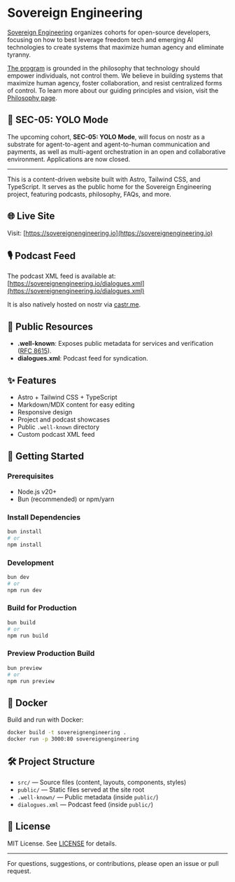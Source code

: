 # Sovereign Engineering

[Sovereign Engineering](https://sovereignengineering.io) organizes cohorts for open-source developers, focusing on how to best leverage freedom tech and emerging AI technologies to create systems that maximize human agency and eliminate tyranny.

[The program](https://sovereignengineering.io/concept) is grounded in the philosophy that technology should empower individuals, not control them. We believe in building systems that maximize human agency, foster collaboration, and resist centralized forms of control. To learn more about our guiding principles and vision, visit the [Philosophy page](https://sovereignengineering.io/philosophy).

## 🚀 SEC-05: YOLO Mode

The upcoming cohort, **SEC-05: YOLO Mode**, will focus on nostr as a substrate for agent-to-agent and agent-to-human communication and payments, as well as multi-agent orchestration in an open and collaborative environment. Applications are now closed.

---

This is a content-driven website built with Astro, Tailwind CSS, and TypeScript.
It serves as the public home for the Sovereign Engineering project, featuring
podcasts, philosophy, FAQs, and more.

## 🌐 Live Site

Visit: [https://sovereignengineering.io](https://sovereignengineering.io)

## 🎙️ Podcast Feed

The podcast XML feed is available at: [https://sovereignengineering.io/dialogues.xml](https://sovereignengineering.io/dialogues.xml)

It is also natively hosted on nostr via [castr.me](https://castr.me/npub1n00yy9y3704drtpph5wszen64w287nquftkcwcjv7gnnkpk2q54s73000n).

## 📂 Public Resources

- **.well-known**: Exposes public metadata for services and verification ([RFC 8615](https://datatracker.ietf.org/doc/html/rfc8615)).
- **dialogues.xml**: Podcast feed for syndication.

## ✨ Features

- Astro + Tailwind CSS + TypeScript
- Markdown/MDX content for easy editing
- Responsive design
- Project and podcast showcases
- Public `.well-known` directory
- Custom podcast XML feed

## 🚀 Getting Started

### Prerequisites

- Node.js v20+
- Bun (recommended) or npm/yarn

### Install Dependencies

```bash
bun install
# or
npm install
```

### Development

```bash
bun dev
# or
npm run dev
```

### Build for Production

```bash
bun build
# or
npm run build
```

### Preview Production Build

```bash
bun preview
# or
npm run preview
```

## 🐳 Docker

Build and run with Docker:

```bash
docker build -t sovereignengineering .
docker run -p 3000:80 sovereignengineering
```

## 🛠️ Project Structure

- `src/` — Source files (content, layouts, components, styles)
- `public/` — Static files served at the site root
- `.well-known/` — Public metadata (inside `public/`)
- `dialogues.xml` — Podcast feed (inside `public/`)

## 📝 License

MIT License. See [LICENSE](./LICENSE) for details.

---

For questions, suggestions, or contributions, please open an issue or pull request.
